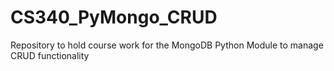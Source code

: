 # CS340_PyMongo_CRUD
Repository to hold course work for the MongoDB Python Module to manage CRUD functionality 
